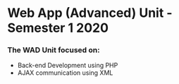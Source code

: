 # Web App (Advanced) Unit - Semester 1 2020

<h3>The WAD Unit focused on:</h3>
<ul>
  <li> Back-end Development using PHP </li>
  <li> AJAX communication using XML </li>
</ul>

